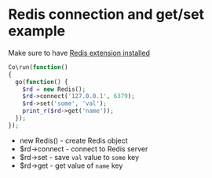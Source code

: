 # Redis connection and get/set example

Make sure to have [Redis extension installed](https://onelinerhub.com/php-redis/install)

```php
Co\run(function()
{
  go(function() {
    $rd = new Redis();
    $rd->connect('127.0.0.1', 6379);
    $rd->set('some', 'val');
    print_r($rd->get('name'));
  });
});
```

- new Redis() - create Redis object
- $rd->connect - connect to Redis server
- $rd->set - save `val` value to `some` key
- $rd->get - get value of `name` key
